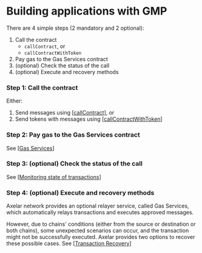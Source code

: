 #  Building applications with GMP

There are 4 simple steps (2 mandatory and 2 optional):
1. Call the contract
    - `callContract`, or
    - `callContractWithToken`
2. Pay gas to the Gas Services contract
3. (optional) Check the status of the call
4. (optional) Execute and recovery methods

### Step 1: Call the contract

Either:
1. Send messages using [[callContract](gmp-messages)], or
2. Send tokens with messages using [[callContractWithToken](gmp-tokens-with-messages)]

### Step 2: Pay gas to the Gas Services contract

See [[Gas Services](gas-services/overview)]

### Step 3: (optional) Check the status of the call

See [[Monitoring state of transactions](gmp-tracker-recovery/monitoring)]

### Step 4: (optional) Execute and recovery methods

Axelar network provides an optional relayer service, called Gas Services, which automatically relays transactions and executes approved messages. 

However, due to chains' conditions (either from the source or destination or both chains), some unexpected scenarios can occur, and the transaction might not be successfully executed. Axelar provides two options to recover these possible cases. See [[Transaction Recovery](gmp-tracker-recovery/recovery)]

